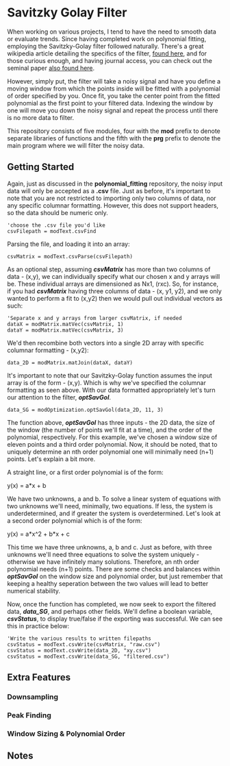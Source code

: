 # Savitzky Golay Filter

When working on various projects, I tend to have the need to smooth data or evaluate trends. Since having completed work on polynomial fitting, employing the Savitzky-Golay filter followed naturally. There's a great wikipedia article detailing the specifics of the filter, [found here](https://en.wikipedia.org/wiki/Savitzky%E2%80%93Golay_filter), and for those curious enough, and having journal access, you can check out the seminal paper [also found here](https://pubs.acs.org/doi/abs/10.1021/ac60214a047). 

However, simply put, the filter will take a noisy signal and have you define a moving window from which the points inside will be fitted with a polynomial of order specified by you. Once fit, you take the center point from the fitted polynomial as the first point to your filtered data. Indexing the window by one will move you down the noisy signal and repeat the process until there is no more data to filter.

This repository consists of five modules, four with the **mod** prefix to denote separate libraries of functions and the fifth with the **prg** prefix to denote the main program where we will filter the noisy data.

## Getting Started

Again, just as discussed in the **polynomial_fitting** repository, the noisy input data will only be accepted as a **.csv** file. Just as before, it's important to note that you are not restricted to importing only two columns of data, nor any specific columnar formatting. However, this does not support headers, so the data should be numeric only. 

```VBA
'choose the .csv file you'd like
csvFilepath = modText.csvFind
```

Parsing the file, and loading it into an array:

```VBA
csvMatrix = modText.csvParse(csvFilepath)
```

As an optional step, assuming ***csvMatrix*** has more than two columns of data - (x,y), we can individually specify what our chosen x and y arrays will be. These individual arrays are dimensioned as Nx1, (rxc). So, for instance, if you had ***csvMatrix*** having three columns of data - (x, y1, y2), and we only wanted to perform a fit to (x,y2) then we would pull out individual vectors as such:

```VBA
'Separate x and y arrays from larger csvMatrix, if needed
dataX = modMatrix.matVec(csvMatrix, 1)
dataY = modMatrix.matVec(csvMatrix, 3)
```

We'd then recombine both vectors into a single 2D array with specific columnar formatting - (x,y2):

```VBA
data_2D = modMatrix.matJoin(dataX, dataY)
```

It's important to note that our Savitzky-Golay function assumes the input array is of the form - (x,y). Which is why we've specified the columnar formatting as seen above. With our data formatted appropriately let's turn our attention to the filter, ***optSavGol***.

```VBA
data_SG = modOptimization.optSavGol(data_2D, 11, 3)
```

The function above, ***optSavGol*** has three inputs - the 2D data, the size of the window (the number of points we'll fit at a time), and the order of the polynomial, respectively. For this example, we've chosen a window size of eleven points and a third order polynomial. Now, it should be noted, that to uniquely determine an nth order polynomial one will minimally need (n+1) points. Let's explain a bit more.

A straight line, or a first order polynomial is of the form:

y(x) = a\*x + b

We have two unknowns, a and b. To solve a linear system of equations with two unknowns we'll need, minimally, two equations. If less, the system is underdetermined, and if greater the system is overdetermined. Let's look at a second order polynomial which is of the form:

y(x) = a\*x^2 + b\*x + c

This time we have three unknowns, a, b and c. Just as before, with three unknowns we'll need three equations to solve the system uniquely - otherwise we have infinitely many solutions. Therefore, an nth order polynomial needs (n+1) points. There are some checks and balances within ***optSavGol*** on the window size and polynomial order, but just remember that keeping a healthy seperation between the two values will lead to better numerical stability.

Now, once the function has completed, we now seek to export the filtered data, ***data_SG***, and perhaps other fields. We'll define a boolean variable, ***csvStatus***, to display true/false if the exporting was successful. We can see this in practice below:

```VBA
'Write the various results to written filepaths
csvStatus = modText.csvWrite(csvMatrix, "raw.csv")
csvStatus = modText.csvWrite(data_2D, "xy.csv")
csvStatus = modText.csvWrite(data_SG, "filtered.csv")
```

## Extra Features

### Downsampling

### Peak Finding

### Window Sizing & Polynomial Order


## Notes
